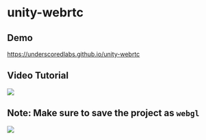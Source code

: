 # unity-webrtc

## Demo

https://underscoredlabs.github.io/unity-webrtc

## Video Tutorial

[![](https://user-images.githubusercontent.com/19412160/109174586-f8cadc80-7752-11eb-9c00-8b28ccdd7fb3.png)](https://www.youtube.com/watch?v=be9VtUymNPs)


## Note: Make sure to save the project as `webgl`

![](https://user-images.githubusercontent.com/19412160/109174322-bc977c00-7752-11eb-99b1-8f7e1d5eea2d.png)
